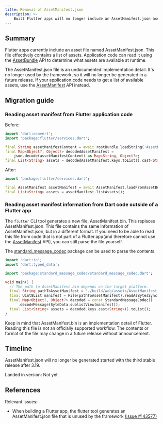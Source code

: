 ```yaml
---
title: Removal of AssetManifest.json
description: >-
    Built Flutter apps will no longer include an AssetManifest.json asset file.
---
```


## Summary

Flutter apps currently include an asset file named AssetManifest.json. This file
effectively contains a list of assets. Application code can read it using the
[AssetBundle][] API to determine what assets are available at runtime.

The AssetManifest.json file is an undocumented implementation detail.
It's no longer used by the framework, so it will no longer be
generated in a future release.
If your application code needs to get a list of available assets, use
the [AssetManifest][] API instead.

## Migration guide

### Reading asset manifest from Flutter application code

Before:

```dart
import 'dart:convert';
import 'package:flutter/services.dart';

final String assetManifestContent = await rootBundle.loadString('AssetManifest.json');
final Map<Object?, Object?> decodedAssetManifest = 
    json.decode(assetManifestContent) as Map<String, Object?>;
final List<String> assets = decodedAssetManifest.keys.toList().cast<String>();
```

After:

```dart
import 'package:flutter/services.dart';

final AssetManifest assetManifest = await AssetManifest.loadFromAssetBundle(rootBundle);
final List<String> assets = assetManifest.listAssets();
```

### Reading asset manifest information from Dart code outside of a Flutter app

The `flutter` CLI tool generates a new file, AssetManifest.bin.
This replaces AssetManifest.json.
This file contains the same information of AssetManifest.json, but in a different format.
If you need to be able to read this file from code that is not part of a
Flutter app(and therefore cannot use the [AssetManifest][] API), you can
still parse the file yourself.

The [standard_message_codec][] package can be used to parse the contents.

```dart
import 'dart:io';
import 'dart:typed_data';

import 'package:standard_message_codec/standard_message_codec.dart';

void main() {
  // The path to AssetManifest.bin depends on the target platform.
  final String pathToAssetManifest = './build/web/assets/AssetManifest.bin';
  final Uint8List manifest = File(pathToAssetManifest).readAsBytesSync();
  final Map<Object?, Object?> decoded = const StandardMessageCodec()
      .decodeMessage(ByteData.sublistView(manifest));
  final List<String> assets = decoded.keys.cast<String>().toList();
}
```

Keep in mind that AssetManifest.bin is an implementation detail of Flutter.
Reading this file is not an officially supported workflow. The contents or
format of the file may change in a future release without announcement.

## Timeline

AssetManifest.json will no longer be generated started with the third stable
release after 3.19.

Landed in version: Not yet

## References

Relevant issues:

* When building a Flutter app, the flutter tool generates an AssetManifest.json file that is unused by the framework [(Issue #143577)][]

[AssetBundle]: {{site.api}}/flutter/services/AssetBundle-class.html
[AssetManifest]: {{site.api}}/flutter/services/AssetManifest-class.html
[(Issue #143577)]: {{site.repo.flutter}}/issues/143577
[standard_message_codec]: {{site.pub}}/packages/standard_message_codec
